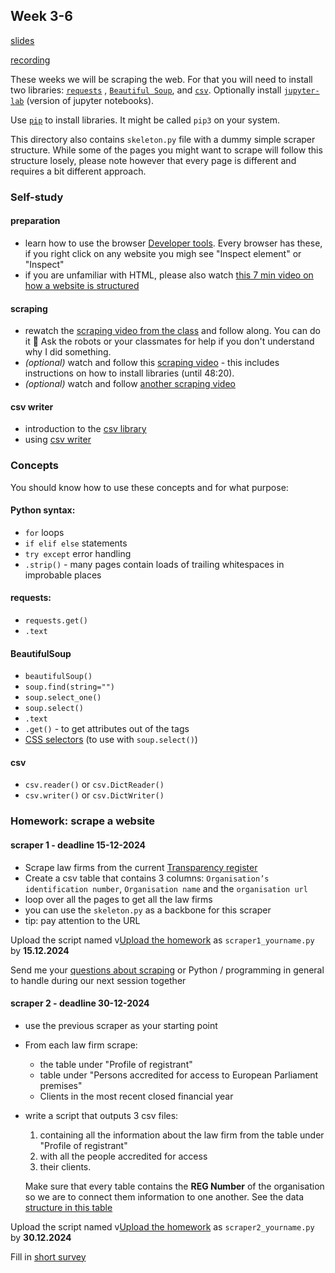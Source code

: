 ## Week 3-6
[slides](https://homolova.sk/goteborgmij24/scraping)

[recording](https://youtu.be/RZXZhCrE8pI)


These weeks we will be scraping the web. For that you will need to install two libraries: [`requests`](https://requests.readthedocs.io/en/latest/) , [`Beautiful Soup`](https://beautiful-soup-4.readthedocs.io/en/latest/), and [`csv`](https://docs.python.org/3/library/csv.html). Optionally install [`jupyter-lab`](https://jupyterlab.readthedocs.io/en/stable/getting_started/installation.html) (version of jupyter notebooks).

Use [`pip`](https://pypi.org/project/pip/) to install libraries. It might be called `pip3` on your system.

This directory also contains `skeleton.py` file with a dummy simple scraper structure. While some of the pages you might want to scrape will follow this structure losely,  please note however that every page is different and requires a bit different approach.

### Self-study

#### preparation
- learn how to use the browser [Developer tools](https://www.youtube.com/watch?v=RBinFeVZz0E). Every browser has these, if you right click on any website you migh see "Inspect element" or "Inspect"
- if you are unfamiliar with HTML, please also watch [this 7 min video on how a website is structured](https://www.youtube.com/watch?v=ipkjfvl40s0)

#### scraping
- rewatch the [scraping video from the class](https://youtu.be/RZXZhCrE8pI?si=g8okdMKBHBBGKrEL&t=1203) and follow along. You can do it 💪 Ask the robots or your classmates for help if you don't understand why I did something.
- *(optional)* watch and follow this [scraping video](https://youtu.be/XVv6mJpFOb0?si=Q8o8EjvfC-drToIR) - this includes instructions on how to install libraries (until 48:20).
- *(optional)* watch and follow [another scraping video](https://www.youtube.com/watch?v=gRLHr664tXA)
 
#### csv writer
- introduction to the [csv library](https://www.youtube.com/watch?v=q5uM4VKywbA)
- using [csv writer](https://www.youtube.com/watch?v=jnkPnNaLY3g)
 
### Concepts
You should know how to use these concepts and for what purpose:

#### Python syntax:
- `for` loops
- `if elif else` statements
- `try except` error handling
- `.strip()` - many pages contain loads of trailing whitespaces in improbable places

#### requests:
- `requests.get()`
- `.text`

#### BeautifulSoup
- `beautifulSoup()`
- `soup.find(string="")`
- `soup.select_one()`
- `soup.select()`
- `.text`
- `.get()` - to get attributes out of the tags
- [CSS selectors](https://beautiful-soup-4.readthedocs.io/en/latest/#css-selectors) (to use with `soup.select()`)

#### csv
- `csv.reader()` or `csv.DictReader()`
- `csv.writer()` or `csv.DictWriter()`

### Homework: scrape a website

#### scraper 1 - deadline 15-12-2024
- Scrape law firms from the current [Transparency register](https://transparency-register.europa.eu/searchregister-or-update/search-register_en)
- Create a csv table that contains 3 columns: `Organisation’s identification number`, `Organisation name` and the `organisation url`
- loop over all the pages to get all the law firms
- you can use the `skeleton.py` as a backbone for this scraper
- tip: pay attention to the URL

Upload the script named v[Upload the homework](https://forms.gle/zZhoMTMVrsJ8qzFL8) as `scraper1_yourname.py` by **15.12.2024**

Send me your [questions about scraping](https://forms.gle/KSewqkdE6Ck3rfWu9) or Python / programming in general to handle during our next session together

#### scraper 2 - deadline 30-12-2024
- use the previous scraper as your starting point
- From each law firm scrape:
	- the table under "Profile of registrant"
	- table under "Persons accredited for access to European Parliament premises"
	- Clients in the most recent closed financial year
- write a script that outputs 3 csv files:
	1. containing all the information about the law firm from the table under "Profile of registrant"
	2. with all the people accredited for access 
	3. their clients.
	 
	Make sure that every table contains the **REG Number** of the organisation so we are to connect them information to one another. See the data [structure in this table](https://docs.google.com/spreadsheets/d/1IqIGa3rSzWroigOp1llXD47qLfVvmvxo-xrMdP5ZQRU/edit?gid=0#gid=0)


Upload the script named v[Upload the homework](https://forms.gle/zZhoMTMVrsJ8qzFL8) as `scraper2_yourname.py` by **30.12.2024**

Fill in [short survey](https://forms.gle/CT87GySvCS89UryDA)
